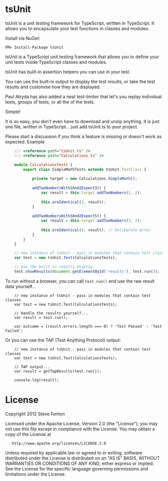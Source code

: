 tsUnit
======

tsUnit is a unit testing framework for TypeScript, written in TypeScript. It allows you to encapsulate your test functions in classes and modules.

Install via NuGet:

```PM> Install-Package tsUnit ```

tsUnit is a TypeScript unit testing framework that allows you to define your unit tests inside TypeScript classes and modules.

tsUnit has built-in assertion helpers you can use in your test.

You can use the built-in output to display the test results, or take the test results and customise how they are displayed.

Paul Atryda has also added a neat test-limiter that let's you replay individual tests, groups of tests, or all the of the tests.

Simple!

It is so easy, you don't even have to download and unzip anything. It is just one file, written in TypeScript... just add tsUnit.ts to your project.

Please start a discussion if you think a feature is missing or doesn't work as expected.
Example

```TypeScript
    /// <reference path="tsUnit.ts" />
    /// <reference path="Calculations.ts" />

    module CalculationsTests {
        export class SimpleMathTests extends tsUnit.TestClass {
    
            private target = new Calculations.SimpleMath();
    
            addTwoNumbersWith1And2Expect3() {
                var result = this.target.addTwoNumbers(1, 2);
    
                this.areIdentical(3, result);
            }
    
            addTwoNumbersWith3And2Expect5() {
                var result = this.target.addTwoNumbers(3, 2);
    
                this.areIdentical(4, result); // Deliberate error
            }
        }
    }

    // new instance of tsUnit - pass in modules that contain test classes
    var test = new tsUnit.Test(CalculationsTests);

    // Use the built in results display
    test.showResults(document.getElementById('results'), test.run());
```

To run without a browser, you can call ```test.run()``` and use the raw result data yourself...

```
    // new instance of tsUnit - pass in modules that contain test classes
    var test = new tsUnit.Test(CalculationsTests);

    // Handle the results yourself...
    var result = test.run();
    
    var outcome = (result.errors.length === 0) ? 'Test Passed' : 'Test Failed';
```

Or you can use the TAP (Test Anything Protocol) output:

```
    // new instance of tsUnit - pass in modules that contain test classes
    var test = new tsUnit.Test(CalculationsTests);

    // TAP output...
    var result = getTapResults(test.run());
    
    console.log(result);
```

License
=======

   Copyright 2012 Steve Fenton

   Licensed under the Apache License, Version 2.0 (the "License");
   you may not use this file except in compliance with the License.
   You may obtain a copy of the License at

       http://www.apache.org/licenses/LICENSE-2.0

   Unless required by applicable law or agreed to in writing, software
   distributed under the License is distributed on an "AS IS" BASIS,
   WITHOUT WARRANTIES OR CONDITIONS OF ANY KIND, either express or implied.
   See the License for the specific language governing permissions and
   limitations under the License.
